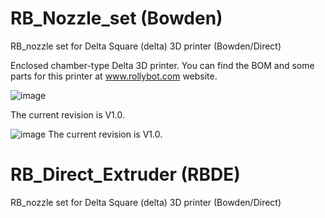 # RB_Nozzle_set (Bowden)
RB_nozzle set for Delta Square (delta) 3D printer (Bowden/Direct)

Enclosed chamber-type Delta 3D printer.
You can find the BOM and some parts for this printer at www.rollybot.com website.

![image](https://github.com/rollybot/RB_Nozzle_set/assets/5675424/b61c816c-c83a-4173-bd11-5f9a0570d448)

The current revision is V1.0.

![image](https://github.com/rollybot/RB_Nozzle_set/assets/5675424/5283f4e8-6b40-439f-ac8e-a04f12effc79)
The current revision is V1.0.

# RB_Direct_Extruder (RBDE)
RB_nozzle set for Delta Square (delta) 3D printer (Bowden/Direct)
